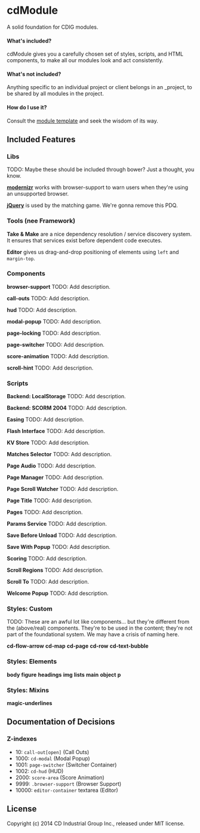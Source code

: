 # cdModule

A solid foundation for CDIG modules.


#### What's included?
cdModule gives you a carefully chosen set of styles, scripts, and HTML components, to make all our modules look and act consistently.


#### What's not included?
Anything specific to an individual project or client belongs in an _project, to be shared by all modules in the project.


#### How do I use it?
Consult the [module template](https://github.com/cdig/cd-module-template) and seek the wisdom of its way.


## Included Features


### Libs
TODO: Maybe these should be included through bower? Just a thought, you know.

**[modernizr](https://modernizr.com)** works with browser-support to warn users when they're using an unsupported browser.

**[jQuery](https://jquery.com)** is used by the matching game. We're gonna remove this PDQ.


### Tools (nee Framework)

**Take & Make** are a nice dependency resolution / service discovery system. It ensures that services exist before dependent code executes.

**Editor** gives us drag-and-drop positioning of elements using `left` and `margin-top`.


### Components

**browser-support**
TODO: Add description.


**call-outs**
TODO: Add description.


**hud**
TODO: Add description.


**modal-popup**
TODO: Add description.


**page-locking**
TODO: Add description.


**page-switcher**
TODO: Add description.


**score-animation**
TODO: Add description.


**scroll-hint**
TODO: Add description.



### Scripts

**Backend: LocalStorage**
TODO: Add description.

**Backend: SCORM 2004**
TODO: Add description.

**Easing**
TODO: Add description.

**Flash Interface**
TODO: Add description.

**KV Store**
TODO: Add description.

**Matches Selector**
TODO: Add description.

**Page Audio**
TODO: Add description.

**Page Manager**
TODO: Add description.

**Page Scroll Watcher**
TODO: Add description.

**Page Title**
TODO: Add description.

**Pages**
TODO: Add description.

**Params Service**
TODO: Add description.

**Save Before Unload**
TODO: Add description.

**Save With Popup**
TODO: Add description.

**Scoring**
TODO: Add description.

**Scroll Regions**
TODO: Add description.

**Scroll To**
TODO: Add description.

**Welcome Popup**
TODO: Add description.


### Styles: Custom
TODO: These are an awful lot like components... but they're different from the (above/real) components. They're to be used in the content; they're not part of the foundational system. We may have a crisis of naming here.

**cd-flow-arrow**
**cd-map**
**cd-page**
**cd-row**
**cd-text-bubble**


### Styles: Elements
**body**
**figure**
**headings**
**img**
**lists**
**main**
**object**
**p**


### Styles: Mixins
**magic-underlines**


## Documentation of Decisions

### Z-indexes

* 10: `call-out[open]` (Call Outs)
* 1000: `cd-modal` (Modal Popup)
* 1001:	`page-switcher` (Switcher Container)
* 1002: `cd-hud` (HUD)
* 2000: `score-area` (Score Animation)
* 9999: `.browser-support` (Browser Support)
* 10000: `editor-container` textarea (Editor)


## License
Copyright (c) 2014 CD Industrial Group Inc., released under MIT license.
